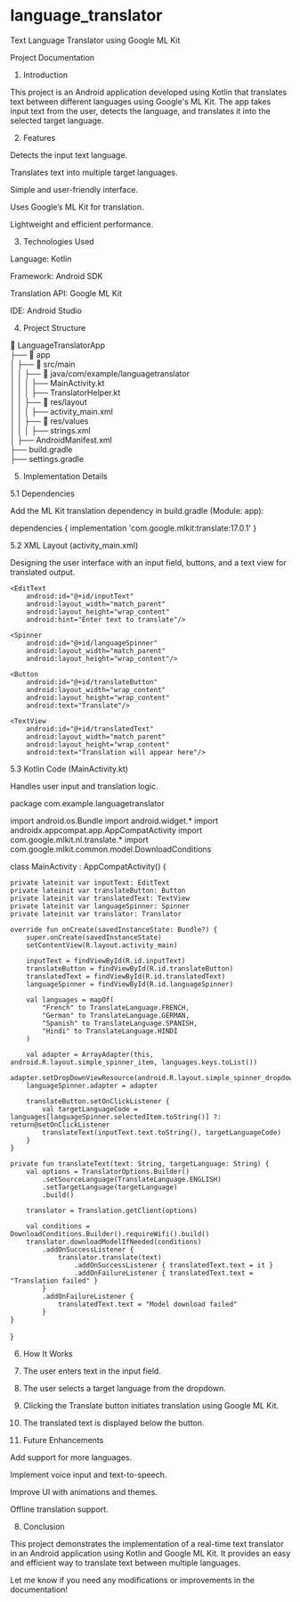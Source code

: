 # language_translator


Text Language Translator using Google ML Kit

Project Documentation

1. Introduction

This project is an Android application developed using Kotlin that translates text between different languages using Google's ML Kit. The app takes input text from the user, detects the language, and translates it into the selected target language.

2. Features

Detects the input text language.

Translates text into multiple target languages.

Simple and user-friendly interface.

Uses Google’s ML Kit for translation.

Lightweight and efficient performance.


3. Technologies Used

Language: Kotlin

Framework: Android SDK

Translation API: Google ML Kit

IDE: Android Studio


4. Project Structure

📂 LanguageTranslatorApp  
 ├── 📂 app  
 │   ├── 📂 src/main  
 │   │   ├── 📂 java/com/example/languagetranslator  
 │   │   │   ├── MainActivity.kt  
 │   │   │   ├── TranslatorHelper.kt  
 │   │   ├── 📂 res/layout  
 │   │   │   ├── activity_main.xml  
 │   │   ├── 📂 res/values  
 │   │   │   ├── strings.xml  
 │   ├── AndroidManifest.xml  
 ├── build.gradle  
 ├── settings.gradle

5. Implementation Details

5.1 Dependencies

Add the ML Kit translation dependency in build.gradle (Module: app):

dependencies {
    implementation 'com.google.mlkit:translate:17.0.1'
}

5.2 XML Layout (activity_main.xml)

Designing the user interface with an input field, buttons, and a text view for translated output.

<LinearLayout
    xmlns:android="http://schemas.android.com/apk/res/android"
    android:layout_width="match_parent"
    android:layout_height="match_parent"
    android:orientation="vertical"
    android:padding="16dp">

    <EditText
        android:id="@+id/inputText"
        android:layout_width="match_parent"
        android:layout_height="wrap_content"
        android:hint="Enter text to translate"/>

    <Spinner
        android:id="@+id/languageSpinner"
        android:layout_width="match_parent"
        android:layout_height="wrap_content"/>

    <Button
        android:id="@+id/translateButton"
        android:layout_width="wrap_content"
        android:layout_height="wrap_content"
        android:text="Translate"/>

    <TextView
        android:id="@+id/translatedText"
        android:layout_width="match_parent"
        android:layout_height="wrap_content"
        android:text="Translation will appear here"/>
</LinearLayout>

5.3 Kotlin Code (MainActivity.kt)

Handles user input and translation logic.

package com.example.languagetranslator

import android.os.Bundle
import android.widget.*
import androidx.appcompat.app.AppCompatActivity
import com.google.mlkit.nl.translate.*
import com.google.mlkit.common.model.DownloadConditions

class MainActivity : AppCompatActivity() {

    private lateinit var inputText: EditText
    private lateinit var translateButton: Button
    private lateinit var translatedText: TextView
    private lateinit var languageSpinner: Spinner
    private lateinit var translator: Translator

    override fun onCreate(savedInstanceState: Bundle?) {
        super.onCreate(savedInstanceState)
        setContentView(R.layout.activity_main)

        inputText = findViewById(R.id.inputText)
        translateButton = findViewById(R.id.translateButton)
        translatedText = findViewById(R.id.translatedText)
        languageSpinner = findViewById(R.id.languageSpinner)

        val languages = mapOf(
            "French" to TranslateLanguage.FRENCH,
            "German" to TranslateLanguage.GERMAN,
            "Spanish" to TranslateLanguage.SPANISH,
            "Hindi" to TranslateLanguage.HINDI
        )

        val adapter = ArrayAdapter(this, android.R.layout.simple_spinner_item, languages.keys.toList())
        adapter.setDropDownViewResource(android.R.layout.simple_spinner_dropdown_item)
        languageSpinner.adapter = adapter

        translateButton.setOnClickListener {
            val targetLanguageCode = languages[languageSpinner.selectedItem.toString()] ?: return@setOnClickListener
            translateText(inputText.text.toString(), targetLanguageCode)
        }
    }

    private fun translateText(text: String, targetLanguage: String) {
        val options = TranslatorOptions.Builder()
            .setSourceLanguage(TranslateLanguage.ENGLISH)
            .setTargetLanguage(targetLanguage)
            .build()
        
        translator = Translation.getClient(options)

        val conditions = DownloadConditions.Builder().requireWifi().build()
        translator.downloadModelIfNeeded(conditions)
            .addOnSuccessListener {
                translator.translate(text)
                    .addOnSuccessListener { translatedText.text = it }
                    .addOnFailureListener { translatedText.text = "Translation failed" }
            }
            .addOnFailureListener {
                translatedText.text = "Model download failed"
            }
    }
}

6. How It Works

1. The user enters text in the input field.


2. The user selects a target language from the dropdown.


3. Clicking the Translate button initiates translation using Google ML Kit.


4. The translated text is displayed below the button.



7. Future Enhancements

Add support for more languages.

Implement voice input and text-to-speech.

Improve UI with animations and themes.

Offline translation support.


8. Conclusion

This project demonstrates the implementation of a real-time text translator in an Android application using Kotlin and Google ML Kit. It provides an easy and efficient way to translate text between multiple languages.

Let me know if you need any modifications or improvements in the documentation!

